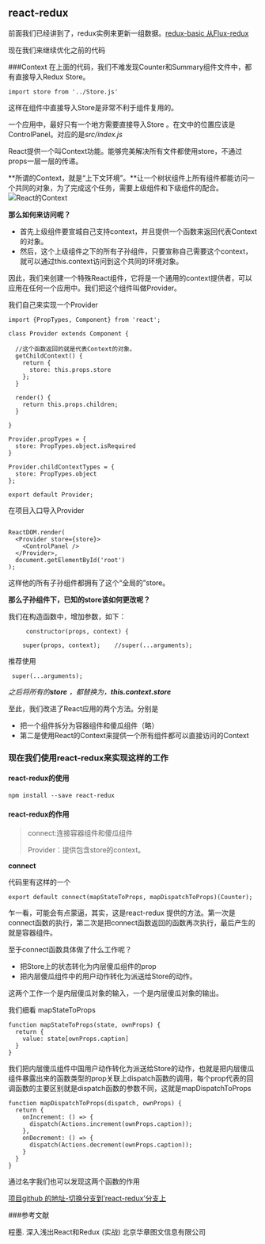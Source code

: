 ## react-redux
前面我们已经讲到了，redux实例来更新一组数据。[redux-basic 从Flux-redux](https://www.jianshu.com/p/0f5c018e16a5)

现在我们来继续优化之前的代码

###Context
在上面的代码，我们不难发现Counter和Summary组件文件中，都有直接导入Redux Store。

``` 
import store from '../Store.js'
```

这样在组件中直接导入Store是非常不利于组件复用的。

一个应用中，最好只有一个地方需要直接导入Store 。在文中的位置应该是ControlPanel。对应的是*src/index.js*

React提供一个叫Context功能。能够完美解决所有文件都使用store，不通过props一层一层的传递。

**所谓的Context，就是“上下文环境”。**让一个树状组件上所有组件都能访问一个共同的对象，为了完成这个任务，需要上级组件和下级组件的配合。
![React的Context]()

**那么如何来访问呢？**

* 首先上级组件要宣城自己支持context，并且提供一个函数来返回代表Context的对象。
* 然后，这个上级组件之下的所有子孙组件，只要宣称自己需要这个context，就可以通过this.context访问到这个共同的环境对象。

因此，我们来创建一个特殊React组件，它将是一个通用的context提供者，可以应用在任何一个应用中。我们把这个组件叫做Provider。

我们自己来实现一个Provider

```
import {PropTypes, Component} from 'react';

class Provider extends Component {

  //这个函数返回的就是代表Context的对象。
  getChildContext() {
    return {
      store: this.props.store
    };
  }

  render() {
    return this.props.children;
  }

}

Provider.propTypes = {
  store: PropTypes.object.isRequired
}

Provider.childContextTypes = {
  store: PropTypes.object
};

export default Provider;
```
在项目入口导入Provider

```

ReactDOM.render(
  <Provider store={store}>
    <ControlPanel />
  </Provider>,
  document.getElementById('root')
);
```
这样他的所有子孙组件都拥有了这个“全局的”store。

**那么子孙组件下，已知的store该如何更改呢？**

我们在构造函数中，增加参数，如下：

```
	 constructor(props, context) {
	 
    super(props, context);    //super(...arguments);
```
推荐使用   

```
 super(...arguments);
```

*之后将所有的**store** ，都替换为，**this.context.store***

至此，我们改进了React应用的两个方法。分别是

* 把一个组件拆分为容器组件和傻瓜组件（略）
* 第二是使用React的Context来提供一个所有组件都可以直接访问的Context

### 现在我们使用react-redux来实现这样的工作

#### react-redux的使用

```npm install --save react-redux```

#### react-redux的作用
> connect:连接容器组件和傻瓜组件
> 
> Provider：提供包含store的context。
> 

**connect**

代码里有这样的一个

```
export default connect(mapStateToProps, mapDispatchToProps)(Counter);
```
乍一看，可能会有点蒙逼，其实，这是react-redux 提供的方法。第一次是connect函数的执行，第二次是把connect函数返回的函数再次执行，最后产生的就是容器组件。

至于connect函数具体做了什么工作呢？

* 把Store上的状态转化为内层傻瓜组件的prop
* 把内层傻瓜组件中的用户动作转化为派送给Store的动作。

这两个工作一个是内层傻瓜对象的输入，一个是内层傻瓜对象的输出。

我们细看 mapStateToProps 

```
function mapStateToProps(state, ownProps) {
  return {
    value: state[ownProps.caption]
  }
}
```

我们把内层傻瓜组件中国用户动作转化为派送给Store的动作，也就是把内层傻瓜组件暴露出来的函数类型的prop关联上dispatch函数的调用，每个prop代表的回调函数的主要区别就是dispatch函数的参数不同，这就是mapDispatchToProps

```
function mapDispatchToProps(dispatch, ownProps) {
  return {
    onIncrement: () => {
      dispatch(Actions.increment(ownProps.caption));
    },
    onDecrement: () => {
      dispatch(Actions.decrement(ownProps.caption));
    }
  }
}
```
通过名字我们也可以发现这两个函数的作用

[项目github 的地址-切换分支到’react-redux’分支上](https://github.com/krislee94/redux-basic/tree/react-redux)

###参考文献

程墨. 深入浅出React和Redux (实战)  北京华章图文信息有限公司